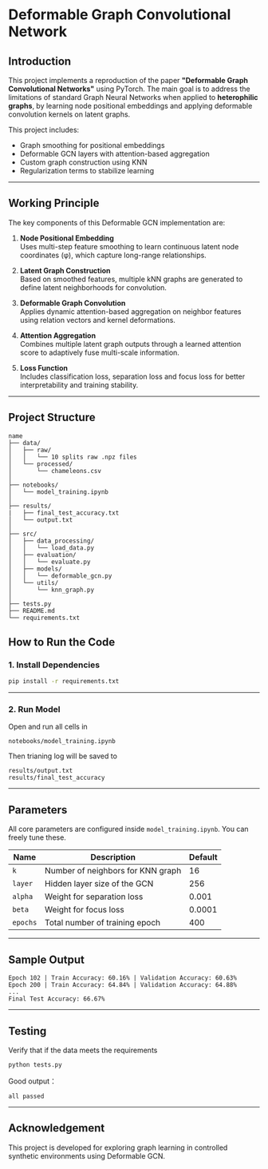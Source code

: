 # Deformable Graph Convolutional Network

## Introduction

This project implements a reproduction of the paper **"Deformable Graph Convolutional Networks"** using PyTorch. The main goal is to address the limitations of standard Graph Neural Networks when applied to **heterophilic graphs**, by learning node positional embeddings and applying deformable convolution kernels on latent graphs.

This project includes:
- Graph smoothing for positional embeddings
- Deformable GCN layers with attention-based aggregation
- Custom graph construction using KNN
- Regularization terms to stabilize learning

---

## Working Principle

The key components of this Deformable GCN implementation are:

1. **Node Positional Embedding**  
   Uses multi-step feature smoothing to learn continuous latent node coordinates (φ), which capture long-range relationships.

2. **Latent Graph Construction**  
   Based on smoothed features, multiple kNN graphs are generated to define latent neighborhoods for convolution.

3. **Deformable Graph Convolution**  
   Applies dynamic attention-based aggregation on neighbor features using relation vectors and kernel deformations.

4. **Attention Aggregation**  
   Combines multiple latent graph outputs through a learned attention score to adaptively fuse multi-scale information.

5. **Loss Function**  
   Includes classification loss, separation loss and focus loss for better interpretability and training stability.

---

## Project Structure

```
name
├── data/
│   ├── raw/
│   │   └── 10 splits raw .npz files
│   └── processed/
│       └── chameleons.csv
│
├── notebooks/
│   └── model_training.ipynb
│
├── results/
|   ├── final_test_accuracy.txt
│   └── output.txt
│
├── src/
│   ├── data_processing/
│   │   └── load_data.py
│   ├── evaluation/
│   │   └── evaluate.py
│   ├── models/
│   │   └── deformable_gcn.py
│   └── utils/
│       └── knn_graph.py
│
├── tests.py
├── README.md 
└── requirements.txt
```

## How to Run the Code

### 1. Install Dependencies

```bash
pip install -r requirements.txt
```

---

### 2. Run Model

Open and run all cells in

```
notebooks/model_training.ipynb
```

Then trianing log will be saved to
```
results/output.txt
results/final_test_accuracy
```

---

## Parameters

All core parameters are configured inside `model_training.ipynb`. You can freely tune these.

| Name        | Description                                | Default |
|-------------|--------------------------------------------|---------|
| `k`         | Number of neighbors for KNN graph          | 16      |
| `layer`     | Hidden layer size of the GCN               | 256     |
| `alpha`     | Weight for separation loss                 | 0.001   |
| `beta`      | Weight for focus loss                      | 0.0001  |
| `epochs`    | Total number of training epoch             | 400     |

---

## Sample Output

```
Epoch 102 | Train Accuracy: 60.16% | Validation Accuracy: 60.63%
Epoch 200 | Train Accuracy: 64.84% | Validation Accuracy: 64.88%
...
Final Test Accuracy: 66.67%
```

---

## Testing

Verify that if the data meets the requirements

```bash
python tests.py
```

Good output：
```
all passed
```

---

## Acknowledgement

This project is developed for exploring graph learning in controlled synthetic environments using Deformable GCN.
